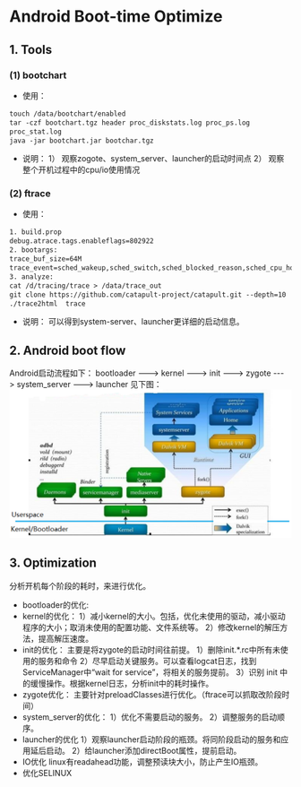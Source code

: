 # Android Boot-time Optimize

## 1. Tools
### (1) bootchart
* 使用：
```
touch /data/bootchart/enabled
tar -czf bootchart.tgz header proc_diskstats.log proc_ps.log proc_stat.log
java -jar bootchart.jar bootchar.tgz
```
* 说明：
1） 观察zogote、system_server、launcher的启动时间点
2） 观察整个开机过程中的cpu/io使用情况
### (2) ftrace
* 使用：
```
1. build.prop
debug.atrace.tags.enableflags=802922
2. bootargs: 
trace_buf_size=64M trace_event=sched_wakeup,sched_switch,sched_blocked_reason,sched_cpu_hotplug
3. analyze:
cat /d/tracing/trace > /data/trace_out
git clone https://github.com/catapult-project/catapult.git --depth=10
./trace2html  trace
```
* 说明：
可以得到system-server、launcher更详细的启动信息。
## 2. Android boot flow
Android启动流程如下：
bootloader ---> kernel ---> init ---> zygote ---> system_server ---> launcher
见下图：
![boot_flow](res/boot_flow.png)
## 3. Optimization
分析开机每个阶段的耗时，来进行优化。
* bootloader的优化:
* kernel的优化：
1）减小kernel的大小。包括，优化未使用的驱动，减小驱动程序的大小；取消未使用的配置功能、文件系统等。
2）修改kernel的解压方法，提高解压速度。
* init的优化：
主要是将zygote的启动时间往前提。
1）删除init.*.rc中所有未使用的服务和命令
2）尽早启动关键服务。可以查看logcat日志，找到ServiceManager中“wait for service”，将相关的服务提前。
3）识别 init 中的缓慢操作。根据kernel日志，分析init中的耗时操作。
* zygote优化：
主要针对preloadClasses进行优化。（ftrace可以抓取改阶段时间）
* system_server的优化：
1）优化不需要启动的服务。
2）调整服务的启动顺序。
* launcher的优化
1）观察launcher启动阶段的瓶颈。将同阶段启动的服务和应用延后启动。
2）给launcher添加directBoot属性，提前启动。
* IO优化
linux有readahead功能，调整预读块大小，防止产生IO瓶颈。
* 优化SELINUX
